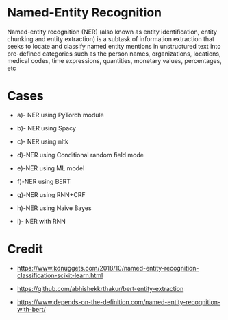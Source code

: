 # Named-Entity Recognition

Named-entity recognition (NER) (also known as entity identification, entity chunking and entity extraction) is a subtask of information extraction that seeks to locate and classify named entity mentions in unstructured text into pre-defined categories such as the person names, organizations, locations, medical codes, time expressions, quantities, monetary values, percentages, etc

# Cases

- a)- NER using PyTorch module

- b)- NER using Spacy

- c)- NER using nltk

- d)-NER using Conditional random field mode

- e)-NER using ML model

- f)-NER using BERT

- g)-NER using RNN+CRF

- h)-NER using Naive Bayes 

- i)- NER with RNN

# Credit

- https://www.kdnuggets.com/2018/10/named-entity-recognition-classification-scikit-learn.html

- https://github.com/abhishekkrthakur/bert-entity-extraction

- https://www.depends-on-the-definition.com/named-entity-recognition-with-bert/
